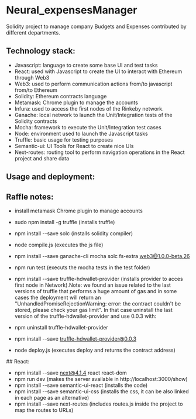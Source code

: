 # Neural_expensesManager
Solidity project to manage company Budgets and Expenses contributed by different departments. 
 
## Technology stack:

* Javascript: language to create some base UI and test tasks
* React: used with Javascript to create the UI to interact with Ethereum through Web3
* Web3: used to perform communication actions from/to javascript from/to Ethereum
* Solidity: Ethereum contracts language
* Metamask: Chrome plugin to manage the accounts
* Infura: used to access the first nodes of the Rinkeby network.
* Ganache: local network to launch the Unit/Integration tests of the Solidity contracts
* Mocha: framework to execute the Unit/Integration test cases
* Node: environment used to launch the Javascript tasks
* Truffle: basic usage for testing purposes
* Semantic-ui: UI Tools for React to create nice UIs
* Next-routes: routing tool to perform navigation operations in the React project and share data 

## Usage and deployment:

## Raffle notes:

* install metamask Chrome plugin to manage accounts 
* sudo npm install -g truffle (installs truffle)
* npm install --save solc  (installs solidity compiler)
* node compile.js (executes the js file)
* npm install --save ganache-cli mocha solc fs-extra web3@1.0.0-beta.26
* npm run test (executs the mocha tests in the test folder)
* npm install --save truffle-hdwallet-provider (installs provider to acces first node in Network).Note: we found an issue related to the last versions of truffle that performs a huge amount of gas and in some cases the deployment will return an "UnhandledPromiseRejectionWarning: error: the contract couldn't be stored, please check your gas limit". In that case uninstall the last version of the truffle-hdwallet-provider and use 0.0.3 with:

* npm uninstall truffle-hdwallet-provider
* npm install --save truffle-hdwallet-provider@0.0.3
* node deploy.js (executes deploy and returns the contract address)

## React:

* npm install --save next@4.1.4 react react-dom
* npm run dev  (makes the server available in http://localhost:3000/show)
* npm install --save semantic-ui-react (installs the code)
* npm install --save semantic-ui-css (installs the css, it can be also linked in each page as an alternative)
* npm install --save next-routes (includes routes.js inside the project to map the routes to URLs)
